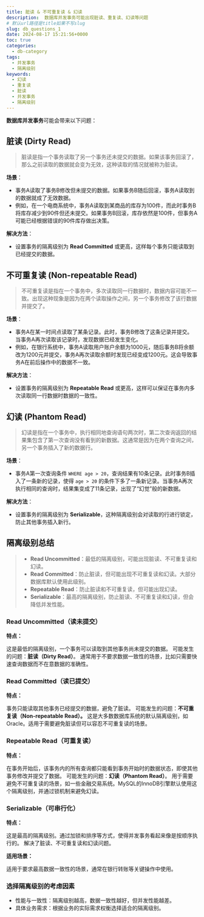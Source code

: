 ```yaml
---
title: 脏读 & 不可重复读 & 幻读
description:  数据库并发事务可能出现脏读、重复读、幻读等问题
# 默认url路径是title如果不写slug
slug: db_questions_1
date: 2024-08-17 15:21:56+0000
toc: true
categories:
  - db-category
tags:
  - 并发事务
  - 隔离级别
keywords:
  - 幻读
  - 重复读
  - 脏读
  - 并发事务
  - 隔离级别
---
```


**数据库并发事务**可能会带来以下问题：

## 脏读 (Dirty Read)

> 脏读是指一个事务读取了另一个事务还未提交的数据。如果该事务回滚了，那么之前读取的数据就会变为无效，这种读取的情况就被称为脏读。

**场景**：

- 事务A读取了事务B修改但未提交的数据。如果事务B随后回滚，事务A读取到的数据就成了无效数据。
- 例如，在一个电商系统中，事务A读取到某商品的库存为100件，而此时事务B将库存减少到90件但还未提交。如果事务B回滚，库存依然是100件，但事务A可能已经根据错误的90件库存做出决策。

**解决方法**：

- 设置事务的隔离级别为 **Read Committed** 或更高，这样每个事务只能读取到已经提交的数据。

## 不可重复读 (Non-repeatable Read)

> 不可重复读是指在一个事务中，多次读取同一行数据时，数据内容可能不一致。出现这种现象是因为在两个读取操作之间，另一个事务修改了该行数据并提交了。

**场景**：

- 事务A在某一时间点读取了某条记录。此时，事务B修改了这条记录并提交。当事务A再次读取该记录时，发现数据已经发生变化。
- 例如，在银行系统中，事务A读取用户账户余额为1000元，随后事务B将余额改为1200元并提交，事务A再次读取余额时发现已经变成1200元。这会导致事务A在前后操作中的数据不一致。

**解决方法**：

- 设置事务的隔离级别为 **Repeatable Read** 或更高，这样可以保证在事务内多次读取同一行数据时数据的一致性。

## 幻读 (Phantom Read)

> 幻读是指在一个事务中，执行相同地查询语句两次时，第二次查询返回的结果集包含了第一次查询没有看到的新数据。这通常是因为在两个查询之间，另一个事务插入了新的数据行。

**场景**：

- 事务A第一次查询条件 `WHERE age > 20`，查询结果有10条记录。此时事务B插入了一条新的记录，使得 `age > 20` 的条件下多了一条新记录。当事务A再次执行相同的查询时，结果集变成了11条记录，出现了“幻觉”般的新数据。

**解决方法**：

- 设置事务的隔离级别为 **Serializable**，这种隔离级别会对读取的行进行锁定，防止其他事务插入新行。

## 隔离级别总结

> - **Read Uncommitted**：最低的隔离级别，可能出现脏读、不可重复读和幻读。
> - **Read Committed**：防止脏读，但可能出现不可重复读和幻读。大部分数据库默认使用此级别。
> - **Repeatable Read**：防止脏读和不可重复读，但可能出现幻读。
> - **Serializable**：最高的隔离级别，防止脏读、不可重复读和幻读，但会降低并发性能。

###  Read Uncommitted（读未提交）

**特点：**

这是最低的隔离级别，一个事务可以读取到其他事务尚未提交的数据。
可能发生的问题：**脏读（Dirty Read）**。 通常用于不要求数据一致性的场景，比如只需要快速查询数据而不在意数据的准确性。

### Read Committed（读已提交）

**特点：**

事务只能读取其他事务已经提交的数据，避免了脏读。
可能发生的问题：**不可重复读（Non-repeatable Read）。** 这是大多数数据库系统的默认隔离级别，如Oracle。适用于需要避免脏读但可以容忍不可重复读的场景。

### Repeatable Read（可重复读）

**特点：**

在事务开始后，该事务内的所有查询都只能看到事务开始时的数据状态，即使其他事务修改并提交了数据。
可能发生的问题：**幻读（Phantom Read）**。 用于需要避免不可重复读的场景，如一些金融交易系统。MySQL的InnoDB引擎默认使用这个隔离级别，并通过锁机制来避免幻读。

### Serializable（可串行化）

**特点：**

这是最高的隔离级别。通过加锁和排序等方式，使得并发事务看起来像是按顺序执行的。 解决了脏读、不可重复读和幻读问题。

**适用场景：**

适用于要求最高数据一致性的场景，通常在银行转账等关键操作中使用。

### 选择隔离级别的考虑因素
- 性能与一致性：隔离级别越高，数据一致性越好，但并发性能越差。
- 具体业务需求：根据业务的实际需求权衡选择适合的隔离级别。

